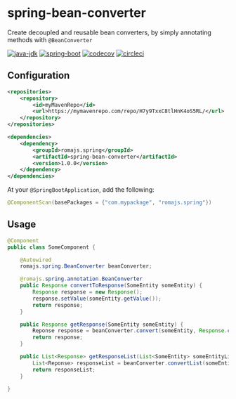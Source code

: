 # spring-bean-converter

Create decoupled and reusable bean converters, by simply annotating methods with `@BeanConverter`

[![java-jdk](https://img.shields.io/badge/java%20jdk-1.8-brightgreen.svg)]()
[![spring-boot](https://img.shields.io/badge/spring%20boot-1.5.9.Release-brightgreen.svg)]()
[![codecov](https://codecov.io/gh/romajs/spring-bean-converter/graph/badge.svg)](https://codecov.io/gh/romajs/spring-bean-converter)
[![circleci](https://circleci.com/gh/romajs/spring-bean-converter.svg)](https://circleci.com/gh/romajs/spring-bean-converter)

## Configuration

```xml
<repositories>
    <repository>
        <id>myMavenRepo</id>
        <url>https://mymavenrepo.com/repo/H7y9TxxC8tlHnK4oS5RL/</url>
    </repository>
</repositories>
```

```xml
<dependencies>
    <dependency>
        <groupId>romajs.spring</groupId>
        <artifactId>spring-bean-converter</artifactId>
        <version>1.0.0</version>
    </dependency>
</dependencies>
```

At your `@SpringBootApplication`, add the following:

```java
@ComponentScan(basePackages = {"com.mypackage", "romajs.spring"})
```

## Usage

```java
@Component
public class SomeComponent {

    @Autowired
    romajs.spring.BeanConverter beanConverter;

    @romajs.spring.annotation.BeanConverter
    public Response convertToResponse(SomeEntity someEntity) {
        Response response = new Response();
        response.setValue(someEntity.getValue());
        return response;
    }

    public Response getResponse(SomeEntity someEntity) {
        Reponse response = beanConverter.convert(someEntity, Response.class);
        return response;
    }

    public List<Response> getResponseList(List<SomeEntity> someEntityList) {
        List<Reponse> responseList = beanConverter.convertList(someEntityList, Response.class);
        return responseList;
    }
    
}
```

